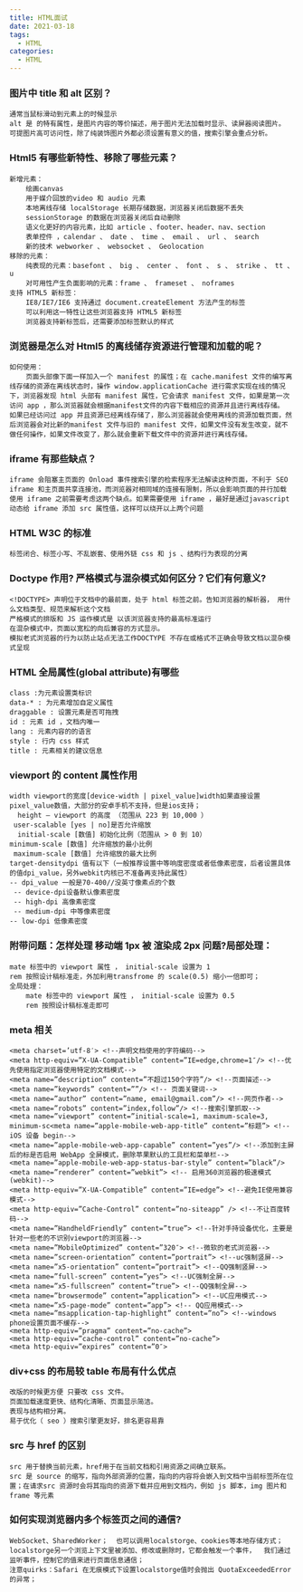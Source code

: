 ```yaml
---
title: HTML面试
date: 2021-03-18
tags:
  - HTML
categories:
  - HTML
---
```


### 图片中 title 和 alt 区别？

    通常当鼠标滑动到元素上的时候显示
    alt 是 的特有属性，是图片内容的等价描述，用于图片无法加载时显示、读屏器阅读图片。
    可提图片高可访问性，除了纯装饰图片外都必须设置有意义的值，搜索引擎会重点分析。

### Html5 有哪些新特性、移除了哪些元素？

    新增元素：
        绘画canvas
        用于媒介回放的video 和 audio 元素
        本地离线存储 localStorage 长期存储数据，浏览器关闭后数据不丢失
        sessionStorage 的数据在浏览器关闭后自动删除
        语义化更好的内容元素，比如 article 、footer、header、nav、section
        表单控件 ，calendar 、 date 、 time 、 email 、 url 、 search
        新的技术 webworker 、 websocket 、 Geolocation
    移除的元素：
        纯表现的元素：basefont 、 big 、 center 、 font 、 s 、 strike 、 tt 、 u
        对可用性产生负面影响的元素：frame 、 frameset 、 noframes
    支持 HTML5 新标签：
        IE8/IE7/IE6 支持通过 document.createElement 方法产生的标签
        可以利用这一特性让这些浏览器支持 HTML5 新标签
        浏览器支持新标签后，还需要添加标签默认的样式

### 浏览器是怎么对 Html5 的离线储存资源进行管理和加载的呢？

    如何使用：
        页面头部像下面一样加入一个 manifest 的属性；在 cache.manifest 文件的编写离线存储的资源在离线状态时，操作 window.applicationCache 进行需求实现在线的情况下，浏览器发现 html 头部有 manifest 属性，它会请求 manifest 文件，如果是第一次访问 app ，那么浏览器就会根据manifest文件的内容下载相应的资源并且进行离线存储。
    如果已经访问过 app 并且资源已经离线存储了，那么浏览器就会使用离线的资源加载页面，然后浏览器会对比新的manifest 文件与旧的 manifest 文件，如果文件没有发生改变，就不做任何操作，如果文件改变了，那么就会重新下载文件中的资源并进行离线存储。

### iframe 有那些缺点？

    iframe 会阻塞主页面的 Onload 事件搜索引擎的检索程序无法解读这种页面，不利于 SEO
    iframe 和主页面共享连接池，而浏览器对相同域的连接有限制，所以会影响页面的并行加载
    使用 iframe 之前需要考虑这两个缺点。如果需要使用 iframe ，最好是通过javascript 动态给 iframe 添加 src 属性值，这样可以绕开以上两个问题

### HTML W3C 的标准

    标签闭合、标签小写、不乱嵌套、使用外链 css 和 js 、结构行为表现的分离

### Doctype 作用? 严格模式与混杂模式如何区分？它们有何意义?

    <!DOCTYPE> 声明位于文档中的最前面，处于 html 标签之前。告知浏览器的解析器， 用什么文档类型、规范来解析这个文档
    严格模式的排版和 JS 运作模式是 以该浏览器支持的最高标准运行
    在混杂模式中，页面以宽松的向后兼容的方式显示。
    模拟老式浏览器的行为以防止站点无法工作DOCTYPE 不存在或格式不正确会导致文档以混杂模式呈现

### HTML 全局属性(global attribute)有哪些

    class :为元素设置类标识
    data-* : 为元素增加自定义属性
    draggable : 设置元素是否可拖拽
    id : 元素 id ，文档内唯一
    lang : 元素内容的的语言
    style : 行内 css 样式
    title : 元素相关的建议信息

### viewport 的 content 属性作用

    width viewport的宽度[device-width | pixel_value]width如果直接设置pixel_value数值，大部分的安卓手机不支持，但是ios支持；
      height – viewport 的高度 （范围从 223 到 10,000 ）
     user-scalable [yes | no]是否允许缩放
      initial-scale [数值] 初始化比例（范围从 > 0 到 10）
    minimum-scale [数值] 允许缩放的最小比例
     maximum-scale [数值] 允许缩放的最大比例
    target-densitydpi 值有以下（一般推荐设置中等响度密度或者低像素密度，后者设置具体的值dpi_value，另外webkit内核已不准备再支持此属性）
    -- dpi_value 一般是70-400//没英寸像素点的个数
     -- device-dpi设备默认像素密度
     -- high-dpi 高像素密度
     -- medium-dpi 中等像素密度
    -- low-dpi 低像素密度

### 附带问题：怎样处理 移动端 1px 被 渲染成 2px 问题?局部处理：

    mate 标签中的 viewport 属性 ， initial-scale 设置为 1
    rem 按照设计稿标准走，外加利用transfrome 的 scale(0.5) 缩小一倍即可；
    全局处理：
        mate 标签中的 viewport 属性 ， initial-scale 设置为 0.5
        rem 按照设计稿标准走即可

### meta 相关

    <meta charset=’utf-8′> <!--声明文档使用的字符编码-->
    <meta http-equiv=”X-UA-Compatible” content=”IE=edge,chrome=1″/> <!--优先使用指定浏览器使用特定的文档模式-->
    <meta name=”description” content=”不超过150个字符”/> <!--页面描述-->
    <meta name=”keywords” content=””/> <!-- 页面关键词-->
    <meta name=”author” content=”name, email@gmail.com”/> <!--网页作者-->
    <meta name=”robots” content=”index,follow”/> <!--搜索引擎抓取-->
    <meta name=”viewport” content=”initial-scale=1, maximum-scale=3, minimum-sc<meta name=”apple-mobile-web-app-title” content=”标题”> <!--iOS 设备 begin-->
    <meta name=”apple-mobile-web-app-capable” content=”yes”/> <!--添加到主屏后的标是否启用 WebApp 全屏模式，删除苹果默认的工具栏和菜单栏-->
    <meta name=”apple-mobile-web-app-status-bar-style” content=”black”/>
    <meta name=”renderer” content=”webkit”> <!-- 启用360浏览器的极速模式(webkit)-->
    <meta http-equiv=”X-UA-Compatible” content=”IE=edge”> <!--避免IE使用兼容模式-->
    <meta http-equiv=”Cache-Control” content=”no-siteapp” /> <!--不让百度转码-->
    <meta name=”HandheldFriendly” content=”true”> <!--针对手持设备优化，主要是针对一些老的不识别viewport的浏览器-->
    <meta name=”MobileOptimized” content=”320″> <!--微软的老式浏览器-->
    <meta name=”screen-orientation” content=”portrait”> <!--uc强制竖屏-->
    <meta name=”x5-orientation” content=”portrait”> <!--QQ强制竖屏-->
    <meta name=”full-screen” content=”yes”> <!--UC强制全屏-->
    <meta name=”x5-fullscreen” content=”true”> <!--QQ强制全屏-->
    <meta name=”browsermode” content=”application”> <!--UC应用模式-->
    <meta name=”x5-page-mode” content=”app”> <!-- QQ应用模式-->
    <meta name=”msapplication-tap-highlight” content=”no”> <!--windows phone设置页面不缓存-->
    <meta http-equiv=”pragma” content=”no-cache”>
    <meta http-equiv=”cache-control” content=”no-cache”>
    <meta http-equiv=”expires” content=”0″>

### div+css 的布局较 table 布局有什么优点

    改版的时候更方便 只要改 css 文件。
    页面加载速度更快、结构化清晰、页面显示简洁。
    表现与结构相分离。
    易于优化（ seo ）搜索引擎更友好，排名更容易靠

### src 与 href 的区别

    src 用于替换当前元素，href用于在当前文档和引用资源之间确立联系。
    src 是 source 的缩写，指向外部资源的位置，指向的内容将会嵌入到文档中当前标签所在位置；在请求src 资源时会将其指向的资源下载并应用到文档内，例如 js 脚本，img 图片和 frame 等元素

### 如何实现浏览器内多个标签页之间的通信?

    WebSocket、SharedWorker；  也可以调用localstorge、cookies等本地存储方式；
    localstorge另一个浏览上下文里被添加、修改或删除时，它都会触发一个事件，  我们通过监听事件，控制它的值来进行页面信息通信；
    注意quirks：Safari 在无痕模式下设置localstorge值时会抛出 QuotaExceededError 的异常；
